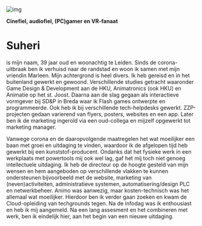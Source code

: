 


![img](..\00_includes\etc\vr_gif.gif)

**Cinefiel, audiofiel, (PC)gamer en VR-fanaat**

# Suheri

is mijn naam, 39 jaar oud en woonachtig te Leiden.
Sinds de corona-uitbraak ben ik verhuisd naar de randstad en woon ik samen met mijn vriendin Marleen. Mijn achtergrond is heel divers. Ik heb gereisd en in het buitenland gewerkt en gewoond. Verschillende studies getracht waaronder Game Design & Development aan de HKU, Animatronics (ook HKU) en Animatie op het st. Joost. Daarna aan de slag gegaan als interactieve vormgever bij SD&P in Breda waar ik Flash games ontwerpte en programmeerde. Ook heb ik bij verschillende tech-helpdesks gewerkt. ZZP-projecten gedaan varierend van flyers, posters, websites en een app. Later ben ik de marketing ingerold via een oud-collega en mijzelf opgewerkt tot marketing manager.

Vanwege corona en de daaropvolgende maatregelen het wat moeilijker een baan met groei en uitdaging te vinden, waardoor ik de afgelopen tijd heb gewerkt bij een kunststof-producent. Ondanks dat het fysieke werk in een werkplaats met powertools mij ook wel lag, gaf het mij toch niet genoeg intellectuele uitdaging. Ik heb de directeur op de hoogte gesteld van mijn wensen en hem aangeboden op verschillende vlakken te kunnen ondersteunen bijvoorbeeld met de website, marketing van (neven)activiteiten, administratieve systemen, automatisering/design PLC en netwerkbeheer. Animo was aanwezig, maar kosten-technisch was het allemaal wat moeilijker. Hierdoor ben ik verder gaan zoeken en kwam de Cloud-opleiding van techgrounds tegen. Na de infodag was ik enthousiast en heb ik mij aangemeld. Na een lang assesment en het combineren met werk, ben ik eindelijk hier, aan het begin van een nieuwe uitdaging.
